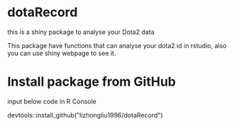 # dotaRecord
this is a shiny package to analyse your Dota2 data

This package have functions that can analyse your dota2 id in rstudio, also you can use shiny webpage to see it.


# Install package from GitHub
input below code in R Console

devtools::install_github("lizhongliu1996/dotaRecord")
